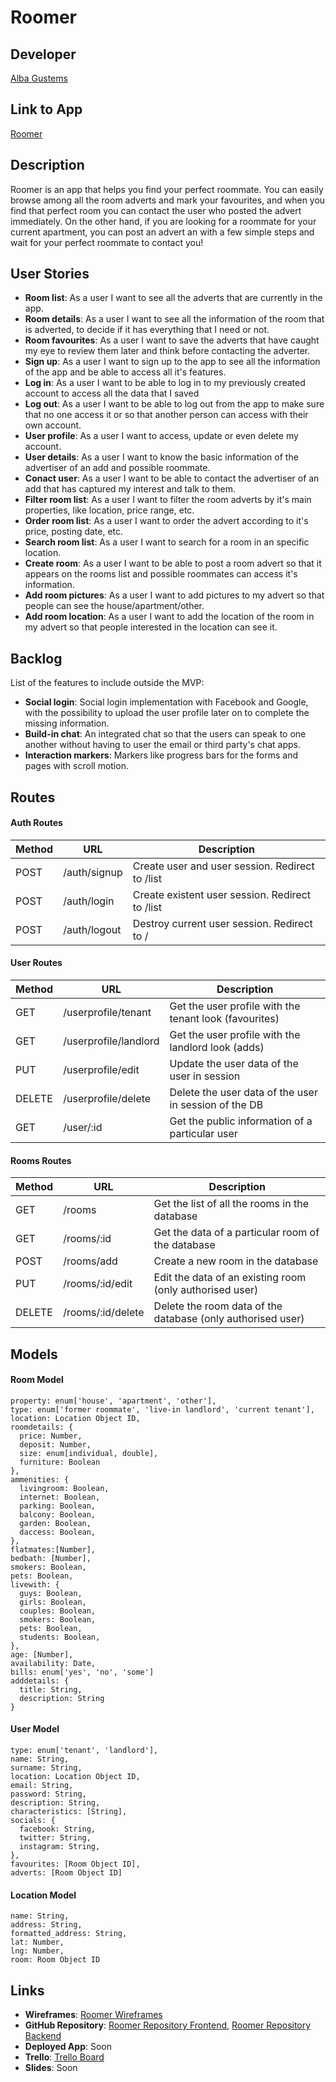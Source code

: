 # Roomer
## Developer
[Alba Gustems](https://github.com/AGustems)


## Link to App
[Roomer](http://www.google.com)


## Description
Roomer is an app that helps you find your perfect roommate. You can easily browse among all the room adverts and mark your favourites, and when you find that perfect room you can contact the user who posted the advert immediately. On the other hand, if you are looking for a roommate for your current apartment, you can post an advert an with a few simple steps and wait for your perfect roommate to contact you!


## User Stories
* **Room list**: As a user I want to see all the adverts that are currently in the app.
* **Room details**: As a user I want to see all the information of the room that is adverted, to decide if it has everything that I need or not. 
* **Room favourites**: As a user I want to save the adverts that have caught my eye to review them later and think before contacting the adverter. 
* **Sign up**: As a user I want to sign up to the app to see all the information of the app and be able to access all it's features.
* **Log in**: As a user I want to be able to log in to my previously created account to access all the data that I saved
* **Log out**: As a user I want to be able to log out from the app to make sure that no one access it or so that another person can access with their own account.
* **User profile**: As a user I want to access, update or even delete my account.
* **User details**: As a user I want to know the basic information of the advertiser of an add and possible roommate.
* **Conact user**: As a user I want to be able to contact the advertiser of an add that has captured my interest and talk to them.
* **Filter room list**: As a user I want to filter the room adverts by it's main properties, like location, price range, etc.
* **Order room list**: As a user I want to order the advert according to it's price, posting date, etc.
* **Search room list**: As a user I want to search for a room in an specific location.
* **Create room**: As a user I want to be able to post a room advert so that it appears on the rooms list and possible roommates can access it's information.
* **Add room pictures**: As a user I want to add pictures to my advert so that people can see the house/apartment/other.
* **Add room location**: As a user I want to add the location of the room in my advert so that people interested in the location can see it.


## Backlog
List of the features to include outside the MVP:
* **Social login**: Social login implementation with Facebook and Google, with the possibility to upload the user profile later on to complete the missing information.
* **Build-in chat**: An integrated chat so that the users can speak to one another without having to user the email or third party's chat apps.
* **Interaction markers**: Markers like progress bars for the forms and pages with scroll motion. 


## Routes
#### Auth Routes
Method  |     URL       |   Description                                          |
------- | ------------- | ------------------------------------------------------ |
POST    | /auth/signup  |  Create user and user session. Redirect to /list       |
POST    | /auth/login   |  Create existent user session. Redirect to /list       |
POST    | /auth/logout  |  Destroy current user session. Redirect to /           |

#### User Routes
Method  |     URL                |   Description                                          |
------- | ---------------------- | ------------------------------------------------------ |
GET     | /userprofile/tenant    | Get the user profile with the tenant look (favourites) |
GET     | /userprofile/landlord  | Get the user profile with the landlord look (adds)     |
PUT     | /userprofile/edit      | Update the user data of the user in session            |
DELETE  | /userprofile/delete    | Delete the user data of the user in session of the DB  |
GET     | /user/:id              | Get the public information of a particular user        |

#### Rooms Routes
Method  |     URL                |   Description                                                |
------- | ---------------------- | ------------------------------------------------------------ |
GET     | /rooms                 |  Get the list of all the rooms in the database               |
GET     | /rooms/:id             |  Get the data of a particular room of the database           |
POST    | /rooms/add             |  Create a new room in the database                           |
PUT     | /rooms/:id/edit        |  Edit the data of an existing room (only authorised user)    |
DELETE  | /rooms/:id/delete      |  Delete the room data of the database (only authorised user) |           


## Models
#### Room Model
```
property: enum['house', 'apartment', 'other'],
type: enum['former roommate', 'live-in landlord', 'current tenant'],
location: Location Object ID,
roomdetails: {
  price: Number,
  deposit: Number,
  size: enum[individual, double],
  furniture: Boolean
},
ammenities: {
  livingroom: Boolean,
  internet: Boolean,
  parking: Boolean,
  balcony: Boolean,
  garden: Boolean,
  daccess: Boolean,
},
flatmates:[Number],
bedbath: [Number],
smokers: Boolean,
pets: Boolean,
livewith: {
  guys: Boolean,
  girls: Boolean,
  couples: Boolean,
  smokers: Boolean,
  pets: Boolean,
  students: Boolean,
},
age: [Number],
availability: Date,
bills: enum['yes', 'no', 'some']
adddetails: {
  title: String,
  description: String
}
```

#### User Model
```
type: enum['tenant', 'landlord'],
name: String,
surname: String,
location: Location Object ID,
email: String,
password: String,
description: String,
characteristics: [String],
socials: {
  facebook: String,
  twitter: String,
  instagram: String,
},
favourites: [Room Object ID],
adverts: [Room Object ID]
```

#### Location Model
```
name: String,
address: String,
formatted_address: String,
lat: Number,
lng: Number,
room: Room Object ID
```


## Links
* **Wireframes**: [Roomer Wireframes](https://drive.google.com/drive/folders/1R3W7sfI8RaInJHNq9A_kcw-RFKecBHki?usp=sharing)
* **GitHub Repository**: [Roomer Repository Frontend](https://github.com/AGustems/roomer-frontend), [Roomer Repository Backend](https://github.com/AGustems/roomer-backend)
* **Deployed App**: Soon
* **Trello**: [Trello Board](https://trello.com/b/2dKdlObG/roomer) 
* **Slides**: Soon